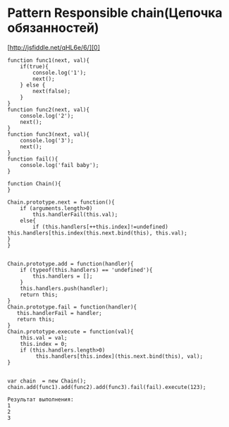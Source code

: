 # Pattern Responsible chain(Цепочка обязанностей)

[http://jsfiddle.net/qHL6e/6/][0]

    function func1(next, val){
        if(true){
            console.log('1');
            next();
        } else {
            next(false);
        }
    }   
    function func2(next, val){
        console.log('2');
        next();
    }
    function func3(next, val){
        console.log('3');
        next();
    }
    function fail(){
        console.log('fail baby');
    }
    
    function Chain(){
    }
    
    Chain.prototype.next = function(){
        if (arguments.length>0)
            this.handlerFail(this.val);
        else{
            if (this.handlers[++this.index]!=undefined)                 this.handlers[this.index(this.next.bind(this), this.val);
    }
    }
    
    
    Chain.prototype.add = function(handler){
        if (typeof(this.handlers) == 'undefined'){
            this.handlers = [];
        }
        this.handlers.push(handler);
        return this;
    }
    Chain.prototype.fail = function(handler){
       this.handlerFail = handler;
       return this;
    }
    Chain.prototype.execute = function(val){
        this.val = val;
        this.index = 0;
        if (this.handlers.length>0)
             this.handlers[this.index](this.next.bind(this), val);  
    }    
    
    
    var chain  = new Chain();
    chain.add(func1).add(func2).add(func3).fail(fail).execute(123);
    
    Результат выполнения:
    1
    2
    3
    



[0]: http://jsfiddle.net/qHL6e/6/